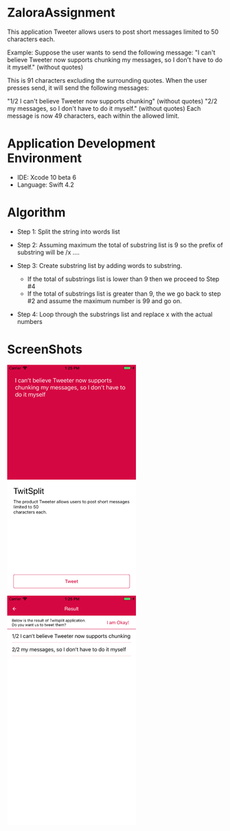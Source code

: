 # ZaloraAssignment

This application Tweeter allows users to post short messages limited to 50 characters each.

Example: Suppose the user wants to send the following message: "I can't believe Tweeter now supports chunking my messages, so I don't have to do it myself." (without quotes)

This is 91 characters excluding the surrounding quotes. When the user presses send, it will send the following messages:

"1/2 I can't believe Tweeter now supports chunking" (without quotes)
"2/2 my messages, so I don't have to do it myself." (without quotes)
Each message is now 49 characters, each within the allowed limit.

# Application Development Environment
- IDE: Xcode 10 beta 6
- Language: Swift 4.2

# Algorithm
- Step 1: Split the string into words list

- Step 2: Assuming maximum the total of substring list is 9 so the prefix of substring will be <index>/x ....
- Step 3: Create substring list by adding words to substring. 
	+ If the total of substrings list is lower than 9 then we proceed to Step #4
	+ If the total of substrings list is greater than 9, the we go back to step #2 and assume the maximum number is 99 and go on.
- Step 4: Loop through the substrings list and replace x with the actual numbers

# ScreenShots
<img src="https://github.com/VuongTranCong/ZaloraAssignment/blob/master/Screenshots/Composer.png" width="300" height="auto"> <img src="https://github.com/VuongTranCong/ZaloraAssignment/blob/master/Screenshots/Result.png" width="300" height="auto">
